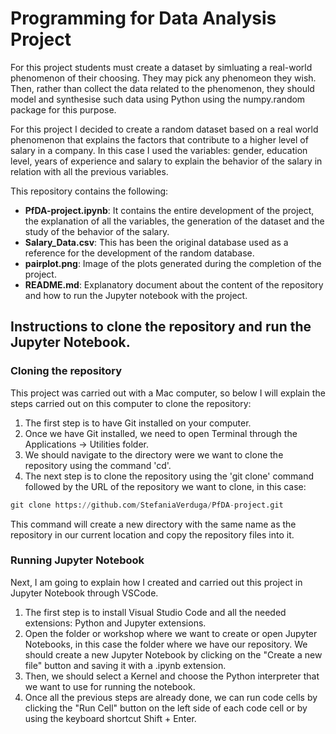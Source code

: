 # Programming for Data Analysis Project

For this project students must create a dataset by simluating a real-world phenomenon of their choosing. They may pick any phenomeon they wish. Then, rather than collect the data related to the phenomenon, they should model and synthesise such data using Python using the numpy.random package for this purpose.

For this project I decided to create a random dataset based on a real world phenomenon that explains the factors that contribute to a higher level of salary in a company. In this case I used the variables: gender, education level, years of experience and salary to explain the behavior of the salary in relation with all the previous variables.

This repository contains the following:
* **PfDA-project.ipynb**: It contains the entire development of the project, the explanation of all the variables, the generation of the dataset and the study of the behavior of the salary.
* **Salary_Data.csv**: This has been the original database used as a reference for the development of the random database.
* **pairplot.png**: Image of the plots generated during the completion of the project.
* **README.md**: Explanatory document about the content of the repository and how to run the Jupyter notebook with the project.

## Instructions to clone the repository and run the Jupyter Notebook.

### Cloning the repository

This project was carried out with a Mac computer, so below I will explain the steps carried out on this computer to clone the repository:

1. The first step is to have Git installed on your computer.
2. Once we have Git installed, we need to open Terminal through the Applications -> Utilities folder.
3. We should navigate to the directory were we want to clone the repository using the command 'cd'.
4. The next step is to clone the repository using the 'git clone' command followed by the URL of the repository we want to clone, in this case: 
```python
git clone https://github.com/StefaniaVerduga/PfDA-project.git
```
This command will create a new directory with the same name as the repository in our current location and copy the repository files into it.

### Running Jupyter Notebook

Next, I am going to explain how I created and carried out this project in Jupyter Notebook through VSCode.

1. The first step is to install Visual Studio Code and all the needed extensions: Python and Jupyter extensions.
2. Open the folder or workshop where we want to create or open Jupyter Notebooks, in this case the folder where we have our repository. We should create a new Jupyter Notebook by clicking on the "Create a new file" button and saving it with a .ipynb extension.
3. Then, we should select a Kernel and choose the Python interpreter that we want to use for running the notebook.
4. Once all the previous steps are already done, we can run code cells by clicking the "Run Cell" button on the left side of each code cell or by using the keyboard shortcut Shift + Enter.